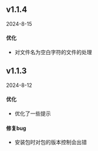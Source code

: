 ## v1.1.4

2024-8-15

#### 优化
- 对文件名为空白字符的文件的处理

## v1.1.3

2024-8-12

#### 优化
- 优化了一些提示

#### 修复bug
- 安装包时对包的版本控制会出错